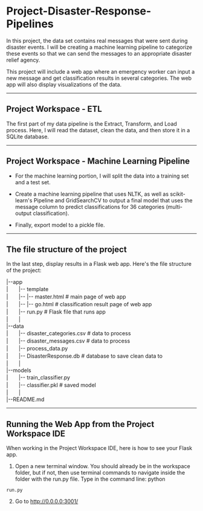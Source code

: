# Project-Disaster-Response-Pipelines


In this project, the data set contains real messages that were sent during disaster events. I will be creating a machine learning pipeline to categorize these events so that we can send the messages to an appropriate disaster relief agency.

This project will include a web app where an emergency worker can input a new message and get classification results in several categories. The web app will also display visualizations of the data. 

---

## Project Workspace - ETL
The first part of my data pipeline is the Extract, Transform, and Load process. Here, I will read the dataset, clean the data, and then store it in a SQLite database. 

---

## Project Workspace - Machine Learning Pipeline

* For the machine learning portion, I will split the data into a training set and a test set. 

* Create a machine learning pipeline that uses NLTK, as well as scikit-learn's Pipeline and GridSearchCV to output a final model that uses the message column to predict classifications for 36 categories (multi-output classification). 

* Finally, export model to a pickle file. 
---

## The file structure of the project

In the last step, display results in a Flask web app. 
Here's the file structure of the project:

|--app <br>
|　　|-- template  <br>
|　　|-- |-- master.html  # main page of web app <br>
|　　|-- |-- go.html  # classification result page of web app <br>
|　　|-- run.py  # Flask file that runs app <br>
|　　| <br>
|--data <br>
|　　|-- disaster_categories.csv  # data to process <br>
|　　|-- disaster_messages.csv  # data to process <br>
|　　|-- process_data.py <br>
|　　|-- DisasterResponse.db   # database to save clean data to <br>
|　　|<br>
|--models <br>
|　　|-- train_classifier.py <br>
|　　|-- classifier.pkl  # saved model <br>
|　　|<br>
|--README.md <br>

---
## Running the Web App from the Project Workspace IDE

When working in the Project Workspace IDE, here is how to see your Flask app.
1. Open a new terminal window. You should already be in the workspace folder, but if not, then use terminal commands to navigate inside the folder with the run.py file.
Type in the command line:
python 
```
run.py
```
2. Go to http://0.0.0.0:3001/
